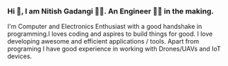 ### Hi 👋, I am Nitish Gadangi 👨‍💻. An Engineer 👨‍🎓 in the making.

I'm Computer and Electronics Enthusiast with a good handshake in programming.I loves coding and aspires to build things for good. I love developing awesome and efficient applications / tools.
Apart from programing I have good experience in working with Drones/UAVs and IoT devices.
